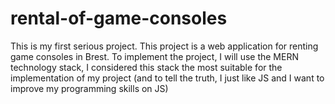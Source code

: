 # rental-of-game-consoles
This is my first serious project. This project is a web application for renting game consoles in Brest. To implement the project, I will use the MERN technology stack, I considered this stack the most suitable for the implementation of my project (and to tell the truth, I just like JS and I want to improve my programming skills on JS)
